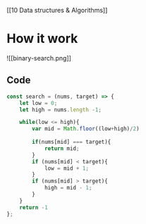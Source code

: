 [[10 Data structures & Algorithms]]
# How it work
![[binary-search.png]]
## Code
```javascript
const search = (nums, target) => {
    let low = 0;
    let high = nums.length -1;

    while(low <= high){
        var mid = Math.floor((low+high)/2)
				
        if(nums[mid] === target){
            return mid;
        }
        if (nums[mid] < target){
            low = mid + 1;
        }
        if (nums[mid] > target){
            high = mid - 1;
        }
    }
    return -1
};
```